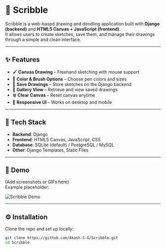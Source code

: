 # 🎨 Scribble

Scribble is a web-based drawing and doodling application built with **Django (backend)** and **HTML5 Canvas + JavaScript (frontend)**.  
It allows users to create sketches, save them, and manage their drawings through a simple and clean interface.

---

## ✨ Features

- 🖌️ **Canvas Drawing** – Freehand sketching with mouse support  
- 🎨 **Color & Brush Options** – Choose pen colors and sizes  
- 💾 **Save Drawings** – Store sketches on the Django backend  
- 📂 **Gallery View** – Retrieve and view saved drawings  
- 🗑️ **Clear Canvas** – Reset canvas anytime  
- 📱 **Responsive UI** – Works on desktop and mobile  

---

## 🚀 Tech Stack

- **Backend**: Django  
- **Frontend**: HTML5 Canvas, JavaScript, CSS  
- **Database**: SQLite (default) / PostgreSQL / MySQL  
- **Other**: Django Templates, Static Files  

---

## 📸 Demo

(Add screenshots or GIFs here)  
Example placeholder:

![Scribble Demo](docs/demo.png)

---

## ⚙️ Installation

Clone the repo and set up locally:

```bash
git clone https://github.com/Akash-S-G/Scribble.git
cd Scribble
